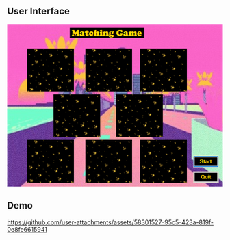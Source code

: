 ## User Interface

<img controls src="README-assets/user-interface.png"></img>

## Demo

https://github.com/user-attachments/assets/58301527-95c5-423a-819f-0e8fe6615941
